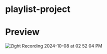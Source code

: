 # playlist-project
# Preview
![Zight Recording 2024-10-08 at 02 52 04 PM](https://github.com/user-attachments/assets/abdc5886-6af5-4bcd-a720-2bfbf4c571ea)
